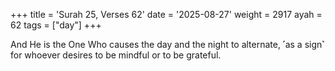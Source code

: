 +++
title = 'Surah 25, Verses 62'
date = '2025-08-27'
weight = 2917
ayah = 62
tags = ["day"]
+++

And He is the One Who causes the day and the night to alternate, ˹as a sign˺ for whoever desires to be mindful or to be grateful.